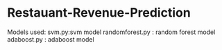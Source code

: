 # Restauant-Revenue-Prediction

Models used:
	svm.py:svm model
	randomforest.py : random forest model
	adaboost.py : adaboost model
